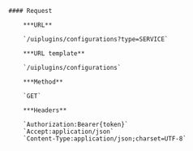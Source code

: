     #### Request

        ***URL**

        `/uiplugins/configurations?type=SERVICE`

        ***URL template**

        `/uiplugins/configurations`

        ***Method**

        `GET`

        ***Headers**

        `Authorization:Bearer{token}`
        `Accept:application/json`
        `Content-Type:application/json;charset=UTF-8`
